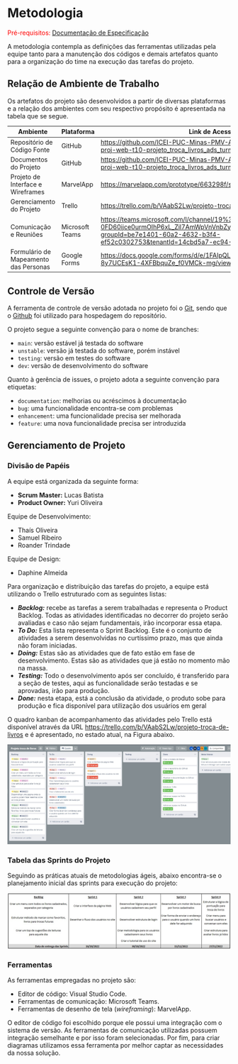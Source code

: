
# Metodologia

<span style="color:red">Pré-requisitos: <a href="02-Especificação do Projeto.md"> Documentação de Especificação</a></span>

A metodologia contempla as definições das ferramentas utilizadas pela equipe tanto para a manutenção dos códigos e demais artefatos quanto para a organização do time na execução das tarefas do projeto. 

## Relação de Ambiente de Trabalho

Os artefatos do projeto são desenvolvidos a partir de diversas plataformas e a relação dos ambientes com seu respectivo propósito é apresentada na tabela que se segue. 

|Ambiente|Plataforma|Link de Acesso|
|--------|----------|--------------|
|Repositório de Código Fonte|GitHub|https://github.com/ICEI-PUC-Minas-PMV-ADS/pmv-ads-2022-2-e1-proj-web-t10-projeto_troca_livros_ads_turma_10|
|Documentos do Projeto|GitHub|https://github.com/ICEI-PUC-Minas-PMV-ADS/pmv-ads-2022-2-e1-proj-web-t10-projeto_troca_livros_ads_turma_10|
|Projeto de Interface e Wireframes|MarvelApp|https://marvelapp.com/prototype/663298f/screen/89003175/handoff|
|Gerenciamento do Projeto|Trello|https://trello.com/b/VAabS2Lw/projeto-troca-de-livros|
|Comunicação e Reuniões|Microsoft Teams|https://teams.microsoft.com/l/channel/19%3a8g-0FD60ijce0urmOIhP6xL_Zil7AmWpVnVnbZyxMzg1%40thread.tacv2/Geral?groupId=be7e1401-60a2-4632-b3f4-ef52c0302753&tenantId=14cbd5a7-ec94-46ba-b314-cc0fc972a161|
|Formulário de Mapeamento das Personas|Google Forms|https://docs.google.com/forms/d/e/1FAIpQLSe4pFSdFbmRw_rX4HHp-8y7UCEsK1-4XFBbquZe_f0VMCk-mg/viewform?pli=1|

## Controle de Versão

A ferramenta de controle de versão adotada no projeto foi o
[Git](https://git-scm.com/), sendo que o [Github](https://github.com)
foi utilizado para hospedagem do repositório.

O projeto segue a seguinte convenção para o nome de branches:

- `main`: versão estável já testada do software
- `unstable`: versão já testada do software, porém instável
- `testing`: versão em testes do software
- `dev`: versão de desenvolvimento do software

Quanto à gerência de issues, o projeto adota a seguinte convenção para
etiquetas:

- `documentation`: melhorias ou acréscimos à documentação
- `bug`: uma funcionalidade encontra-se com problemas
- `enhancement`: uma funcionalidade precisa ser melhorada
- `feature`: uma nova funcionalidade precisa ser introduzida

## Gerenciamento de Projeto

### Divisão de Papéis

A equipe está organizada da seguinte forma: 

  * **Scrum Master:** Lucas Batista 
  * **Product Owner:** Yuri Oliveira 

Equipe de Desenvolvimento: 

  * Thaís Oliveira 
  * Samuel Ribeiro 
  * Roander Trindade 
  
Equipe de Design: 

  * Daphine Almeida 

Para organização e distribuição das tarefas do projeto, a equipe está utilizando o Trello  estruturado com as seguintes listas:  
  * ***Backlog:*** recebe as tarefas a serem trabalhadas e representa o Product Backlog. Todas as atividades identificadas no decorrer do projeto serão avaliadas e caso não sejam fundamentais, irão incorporar essa etapa. 
  * ***To Do:*** Esta lista representa o Sprint Backlog. Este é o conjunto de atividades a serem desenvolvidas no curtíssimo prazo, mas que ainda não foram iniciadas. 
  * ***Doing:*** Estas são as atividades que de fato estão em fase de desenvolvimento. Estas são as atividades que já estão no momento mão na massa. 
  * ***Testing:*** Todo o desenvolvimento após ser concluído, é transferido para a seção de testes, aqui as funcionalidade serão testadas e se aprovadas, irão para produção. 
  * ***Done:*** nesta etapa, está a conclusão da atividade, o produto sobe para produção e fica disponível para utilização dos usuários em geral 

O quadro kanban de acompanhamento das atividades pelo Trello está disponível através da URL https://trello.com/b/VAabS2Lw/projeto-troca-de-livros e é apresentado, no estado atual, na Figura abaixo.  

![Diagrama de Componentes](img/Trello.jpeg)

### Tabela das Sprints do Projeto

Seguindo as práticas atuais de metodologias ágeis, abaixo  encontra-se o planejamento inicial das sprints para execução do projeto:

![Tabela de sprints](img/sprints.jpeg)

### Ferramentas

As ferramentas empregadas no projeto são:

- Editor de código: Visual Studio Code.
- Ferramentas de comunicação: Microsoft Teams.
- Ferramentas de desenho de tela (_wireframing_): MarvelApp.

O editor de código foi escolhido porque ele possui uma integração com o
sistema de versão. As ferramentas de comunicação utilizadas possuem
integração semelhante e por isso foram selecionadas. Por fim, para criar
diagramas utilizamos essa ferramenta por melhor captar as
necessidades da nossa solução.

